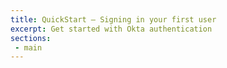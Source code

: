 ```yaml
---
title: QuickStart — Signing in your first user
excerpt: Get started with Okta authentication
sections:
 - main
---
```


